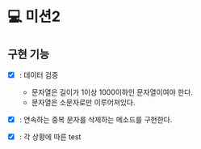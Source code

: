 # 💻 미션2

## 구현 기능
 - [x] : 데이터 검증
   - 문자열은 길이가 1이상 1000이하인 문자열이여야 한다.
   - 문자열은 소문자로만 이루어져있다.
   
 - [x] : 연속하는 중복 문자를 삭제하는 메소드를 구현한다.

 - [x] : 각 상황에 따른 test
